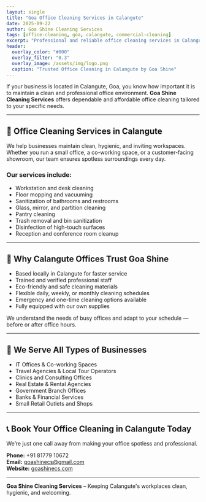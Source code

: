 ```yaml
---
layout: single
title: "Goa Office Cleaning Services in Calangute"
date: 2025-09-22
author: Goa Shine Cleaning Services
tags: [office-cleaning, goa, calangute, commercial-cleaning]
excerpt: "Professional and reliable office cleaning services in Calangute, Goa, by Goa Shine Cleaning Services."
header:
  overlay_color: "#000"
  overlay_filter: "0.3"
  overlay_image: /assets/img/logo.png
  caption: "Trusted Office Cleaning in Calangute by Goa Shine"
---
```


If your business is located in Calangute, Goa, you know how important it is to maintain a clean and professional office environment. **Goa Shine Cleaning Services** offers dependable and affordable office cleaning tailored to your specific needs.

---

## 🧼 Office Cleaning Services in Calangute

We help businesses maintain clean, hygienic, and inviting workspaces. Whether you run a small office, a co-working space, or a customer-facing showroom, our team ensures spotless surroundings every day.

### Our services include:
- Workstation and desk cleaning  
- Floor mopping and vacuuming  
- Sanitization of bathrooms and restrooms  
- Glass, mirror, and partition cleaning  
- Pantry cleaning  
- Trash removal and bin sanitization  
- Disinfection of high-touch surfaces  
- Reception and conference room cleanup

---

## 📍 Why Calangute Offices Trust Goa Shine

- Based locally in Calangute for faster service  
- Trained and verified professional staff  
- Eco-friendly and safe cleaning materials  
- Flexible daily, weekly, or monthly cleaning schedules  
- Emergency and one-time cleaning options available  
- Fully equipped with our own supplies

We understand the needs of busy offices and adapt to your schedule — before or after office hours.

---

## 🏢 We Serve All Types of Businesses

- IT Offices & Co-working Spaces  
- Travel Agencies & Local Tour Operators  
- Clinics and Consulting Offices  
- Real Estate & Rental Agencies  
- Government Branch Offices  
- Banks & Financial Services  
- Small Retail Outlets and Shops

---

## 📞 Book Your Office Cleaning in Calangute Today

We’re just one call away from making your office spotless and professional.

**Phone:** +91 81779 10672  
**Email:** [goashinecs@gmail.com](mailto:goashinecs@gmail.com)  
**Website:** [goashinecs.com](https://goashinecs.com)

---

**Goa Shine Cleaning Services** – Keeping Calangute's workplaces clean, hygienic, and welcoming.
